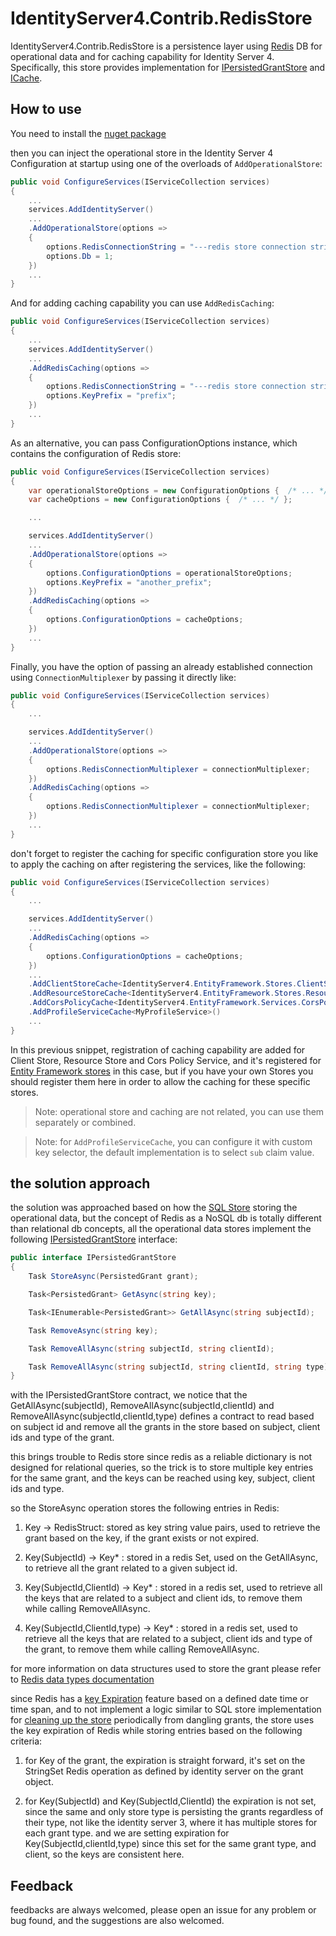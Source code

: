 # IdentityServer4.Contrib.RedisStore

IdentityServer4.Contrib.RedisStore is a persistence layer using [Redis](https://redis.io) DB for operational data and for caching capability for Identity Server 4. Specifically, this store provides implementation for [IPersistedGrantStore](http://docs.identityserver.io/en/release/topics/deployment.html#operational-data) and [ICache<T>](http://docs.identityserver.io/en/release/topics/startup.html#caching).

## How to use

You need to install the [nuget package](https://www.nuget.org/packages/IdentityServer4.Contrib.RedisStore)

then you can inject the operational store in the Identity Server 4 Configuration at startup using one of the overloads of `AddOperationalStore`:

```csharp
public void ConfigureServices(IServiceCollection services)
{
    ...
    services.AddIdentityServer()
    ...
    .AddOperationalStore(options =>
    {
        options.RedisConnectionString = "---redis store connection string---";
        options.Db = 1;
    })
    ...
}
```

And for adding caching capability you can use `AddRedisCaching`:

```csharp
public void ConfigureServices(IServiceCollection services)
{
    ...
    services.AddIdentityServer()
    ...
    .AddRedisCaching(options =>
    {
        options.RedisConnectionString = "---redis store connection string---";
        options.KeyPrefix = "prefix";
    })
    ...
}
```

As an alternative, you can pass ConfigurationOptions instance, which contains the configuration of Redis store:

```csharp
public void ConfigureServices(IServiceCollection services)
{
    var operationalStoreOptions = new ConfigurationOptions {  /* ... */ };
    var cacheOptions = new ConfigurationOptions {  /* ... */ };

    ...

    services.AddIdentityServer()
    ...
    .AddOperationalStore(options =>
    {
        options.ConfigurationOptions = operationalStoreOptions;
        options.KeyPrefix = "another_prefix";
    })
    .AddRedisCaching(options =>
    {
        options.ConfigurationOptions = cacheOptions;
    })
    ...
}
```

Finally, you have the option of passing an already established connection using `ConnectionMultiplexer` by passing it directly like:

```csharp
public void ConfigureServices(IServiceCollection services)
{
    ...

    services.AddIdentityServer()
    ...
    .AddOperationalStore(options =>
    {
        options.RedisConnectionMultiplexer = connectionMultiplexer;
    })
    .AddRedisCaching(options =>
    {
        options.RedisConnectionMultiplexer = connectionMultiplexer;
    })
    ...
}
```

don't forget to register the caching for specific configuration store you like to apply the caching on after registering the services, like the following:

```csharp
public void ConfigureServices(IServiceCollection services)
{
    ...

    services.AddIdentityServer()
    ...
    .AddRedisCaching(options =>
    {
        options.ConfigurationOptions = cacheOptions;
    })
    ...
    .AddClientStoreCache<IdentityServer4.EntityFramework.Stores.ClientStore>()
    .AddResourceStoreCache<IdentityServer4.EntityFramework.Stores.ResourceStore>()
    .AddCorsPolicyCache<IdentityServer4.EntityFramework.Services.CorsPolicyService>()
    .AddProfileServiceCache<MyProfileService>()
    ...
}

```

In this previous snippet, registration of caching capability are added for Client Store, Resource Store and Cors Policy Service, and it's registered for [Entity Framework stores](https://github.com/IdentityServer/IdentityServer4.EntityFramework) in this case, but if you have your own Stores you should register them here in order to allow the caching for these specific stores.

>Note: operational store and caching are not related, you can use them separately or combined.

>Note: for `AddProfileServiceCache`, you can configure it with custom key selector, the default implementation is to select `sub` claim value.

## the solution approach

the solution was approached based on how the [SQL Store](https://github.com/IdentityServer/IdentityServer4.EntityFramework) storing the operational data, but the concept of Redis as a NoSQL db is totally different than relational db concepts, all the operational data stores implement the following [IPersistedGrantStore](https://github.com/IdentityServer/IdentityServer4/blob/dev/src/IdentityServer4/Stores/IPersistedGrantStore.cs) interface:

```csharp
public interface IPersistedGrantStore
{
    Task StoreAsync(PersistedGrant grant);

    Task<PersistedGrant> GetAsync(string key);

    Task<IEnumerable<PersistedGrant>> GetAllAsync(string subjectId);

    Task RemoveAsync(string key);

    Task RemoveAllAsync(string subjectId, string clientId);

    Task RemoveAllAsync(string subjectId, string clientId, string type);
}
```

with the IPersistedGrantStore contract, we notice that the GetAllAsync(subjectId), RemoveAllAsync(subjectId,clientId) and RemoveAllAsync(subjectId,clientId,type) defines a contract to read based on subject id and remove all the grants in the store based on subject, client ids and type of the grant.

this brings trouble to Redis store since redis as a reliable dictionary is not designed for relational queries, so the trick is to store multiple key entries for the same grant, and the keys can be reached using key, subject, client ids and type.

so the StoreAsync operation stores the following entries in Redis:

1. Key -> RedisStruct: stored as key string value pairs, used to retrieve the grant based on the key, if the grant exists or not expired.

1. Key(SubjectId) -> Key* : stored in a redis Set, used on the GetAllAsync, to retrieve all the grant related to a given subject id.

1. Key(SubjectId,ClientId) -> Key* : stored in a redis set, used to retrieve all the keys that are related to a subject and client ids, to remove them while calling RemoveAllAsync.

1. Key(SubjectId,ClientId,type) -> Key* : stored in a redis set, used to retrieve all the keys that are related to a subject, client ids and type of the grant, to remove them while calling RemoveAllAsync.

for more information on data structures used to store the grant please refer to [Redis data types documentation](https://redis.io/topics/data-types)

since Redis has a [key Expiration](https://redis.io/commands/expire) feature based on a defined date time or time span, and to not implement a logic similar to SQL store implementation for [cleaning up the store](http://docs.identityserver.io/en/release/quickstarts/8_entity_framework.html) periodically from dangling grants, the store uses the key expiration of Redis while storing entries based on the following criteria:

1. for Key of the grant, the expiration is straight forward, it's set on the StringSet Redis operation as defined by identity server on the grant object.

1. for Key(SubjectId) and Key(SubjectId,ClientId) the expiration is not set, since the same and only store type is persisting the grants regardless of their type, not like the identity server 3, where it has multiple stores for each grant type. and we are setting expiration for Key(SubjectId,clientId,type) since this set for the same grant type, and client, so the keys are consistent here.

## Feedback

feedbacks are always welcomed, please open an issue for any problem or bug found, and the suggestions are also welcomed.
